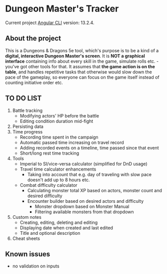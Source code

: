 # Dungeon Master's Tracker

Current project [Angular CLI](https://github.com/angular/angular-cli) version: 13.2.4.

## About the project
This is a Dungeons & Dragons 5e tool, which's purpose is to be a kind of a **digital, interactive Dungeon Master's screen**. 
It is **NOT a graphical interface** containing info about every skill in the game, simulate rolls etc. - 
you've got other tools for that. It assumes that **the game action is on the table**, and handles repetitive tasks 
that otherwise would slow down the pace of the gameplay, so everyone can focus on the 
game itself instead of counting initiative order etc. 

## TO DO LIST
1. Battle tracking
    * Modifying actors' HP before the battle
    * Editing condition duration mid-fight
2. Persisting data
3. Time progress
    * Recording time spent in the campaign
    * Automatic passed time increasing on travel record
    * Adding recorded events on a timeline, time passed since that event
    * Short/long rest time tracking
4. Tools
    * Imperial to SI/vice-versa calculator (simplified for DnD usage)
    * Travel time calculator enhancements
        * Taking into account that e.g. day of traveling with slow pace doesn't add up to 8 hours etc.
    * Combat difficulty calculator
        * Calculating monster total XP based on actors, monster count and desired difficulty
        * Encounter builder based on desired actors and difficulty
            * Monster dropdown based on Monster Manual
            * Filtering available monsters from that dropdown
5. Custom notes
    * Creating, editing, deleting and editing
    * Displaying date when created and last edited
    * Title and optional description
6. Cheat sheets

## Known issues
* no validation on inputs
